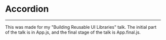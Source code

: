 # Accordion

---

This was made for my "Building Reusable UI Libraries" talk. The initial part of the talk is in App.js, and the final stage of the talk is App.final.js.
